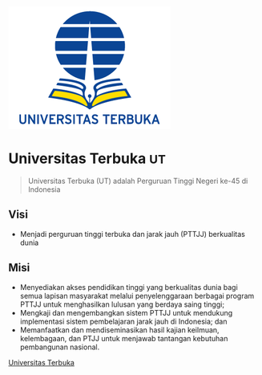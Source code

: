 ![logo Universitas Terbuka](_media/logo-ut-small-transparent.png)

# Universitas Terbuka <small>UT</small>

> Universitas Terbuka (UT) adalah Perguruan Tinggi Negeri ke-45 di Indonesia

## Visi

- Menjadi perguruan tinggi terbuka dan jarak jauh (PTTJJ) berkualitas dunia

## Misi

- Menyediakan akses pendidikan tinggi yang berkualitas dunia bagi semua lapisan masyarakat melalui penyelenggaraan berbagai program PTTJJ untuk menghasilkan lulusan yang berdaya saing tinggi;
- Mengkaji dan mengembangkan sistem PTTJJ untuk mendukung implementasi sistem pembelajaran jarak jauh di Indonesia; dan
- Memanfaatkan dan mendiseminasikan hasil kajian keilmuan, kelembagaan, dan PTJJ untuk menjawab tantangan kebutuhan pembangunan nasional.

[Universitas Terbuka](https://www.ut.ac.id/)
